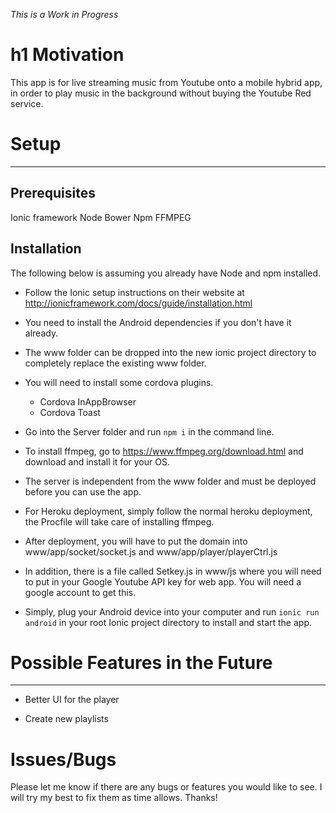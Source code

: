 *This is a Work in Progress*

# h1 Motivation
This app is for live streaming music from Youtube onto a mobile hybrid app, in order to play music in the background without buying the Youtube Red service. 

# Setup
___
## Prerequisites

Ionic framework
Node
Bower
Npm
FFMPEG

## Installation

The following below is assuming you already have Node and npm installed.

- Follow the Ionic setup instructions on their website at http://ionicframework.com/docs/guide/installation.html

- You need to install the Android dependencies if you don't have it already.

- The www folder can be dropped into the new ionic project directory to completely replace the existing www folder.

- You will need to install some cordova plugins. 
  - Cordova InAppBrowser
  - Cordova Toast
  

- Go into the Server folder and run `npm i` in the command line.

- To install ffmpeg, go to https://www.ffmpeg.org/download.html and download and install it for your OS.

- The server is independent from the www folder and must be deployed before you can use the app.

- For Heroku deployment, simply follow the normal heroku deployment, the Procfile will take care of installing ffmpeg.

- After deployment, you will have to put the domain into www/app/socket/socket.js and www/app/player/playerCtrl.js 

- In addition, there is a file called Setkey.js in www/js where you will need to put in your Google Youtube API key for web app. You will need a google account to get this.

- Simply, plug your Android device into your computer and run `ionic run android` in your root Ionic project directory to install and start the app. 


# Possible Features in the Future
___
- Better UI for the player

- Create new playlists

# Issues/Bugs

Please let me know if there are any bugs or features you would like to see. I will try my best to fix them as time allows.
Thanks!


